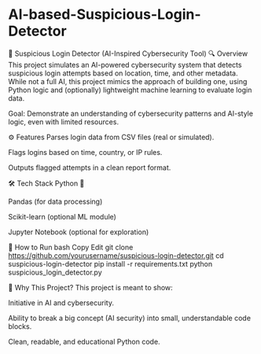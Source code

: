 # AI-based-Suspicious-Login-Detector
🧠 Suspicious Login Detector (AI-Inspired Cybersecurity Tool)
🔍 Overview
This project simulates an AI-powered cybersecurity system that detects suspicious login attempts based on location, time, and other metadata. While not a full AI, this project mimics the approach of building one, using Python logic and (optionally) lightweight machine learning to evaluate login data.

Goal: Demonstrate an understanding of cybersecurity patterns and AI-style logic, even with limited resources.

⚙️ Features
Parses login data from CSV files (real or simulated).

Flags logins based on time, country, or IP rules.

Outputs flagged attempts in a clean report format.

🛠️ Tech Stack
Python 🐍

Pandas (for data processing)

Scikit-learn (optional ML module)

Jupyter Notebook (optional for exploration)

🚀 How to Run
bash
Copy
Edit
git clone https://github.com/yourusername/suspicious-login-detector.git
cd suspicious-login-detector
pip install -r requirements.txt
python suspicious_login_detector.py

🎯 Why This Project?
This project is meant to show:

Initiative in AI and cybersecurity.

Ability to break a big concept (AI security) into small, understandable code blocks.

Clean, readable, and educational Python code.
